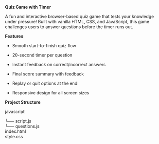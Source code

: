 **Quiz Game with Timer** 

A fun and interactive browser-based quiz game that tests your knowledge under pressure! Built with vanilla HTML, CSS, and JavaScript, this game challenges users to answer questions before the timer runs out.

**Features**
-  Smooth start-to-finish quiz flow

-  20-second timer per question

-  Instant feedback on correct/incorrect answers

-  Final score summary with feedback

-  Replay or quit options at the end

-  Responsive design for all screen sizes

 **Project Structure**
 
   javascript
   
  └── script.js         
  └── questions.js     
 index.html            
 style.css             

